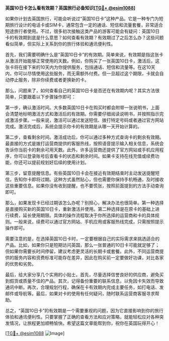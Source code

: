 **英国10日卡怎么看有效期？英国旅行必备知识[[TG💪+ @esim1088](https://t.me/s/esim1088)]**

如果你计划去英国旅行，可能会听说过“英国10日卡”这种产品。它是一种专门为短期旅行设计的电话卡或SIM卡，通常包含一定的通话、短信和流量套餐，非常适合短途旅行者使用。不过，很多初次接触这类产品的游客可能会有疑问：英国10日卡的有效期到底是什么意思？如何查看有效期？有效期过了之后怎么办？这些问题看似简单，但实际上关系到你的旅行体验和通讯便利性。

首先，我们需要明确什么是“英国10日卡”的有效期。简单来说，有效期是指这张卡从激活开始能够正常使用的天数。例如，你购买了一张英国10日卡，激活后，这张卡将在接下来的10天内为你提供服务，包括通话、短信和流量等。在这10天内，你可以尽情使用这些服务，而无需额外付费。但一旦超过这个期限，卡就会自动停止服务，除非你续费或者更换新的卡。

那么，问题来了，如何查看自己的英国10日卡是否还在有效期内呢？其实方法很简单，只要跟着以下步骤操作即可：

第一步，确认激活时间。大多数英国10日卡在购买时都会附带一张说明书，上面会清楚地标明激活方式和激活后的有效期。你需要仔细阅读说明书，并按照指示完成激活步骤。一般来说，激活可以通过发送短信、拨打特定号码或者通过官方网站完成。激活完成后，系统会提示你卡的有效期是从哪一天开始计算的。

第二步，查看剩余时间。激活成功后，你可以通过多种方式查询卡的剩余有效期。最直接的方式是拨打运营商提供的客服热线，按照语音提示输入相关信息，系统会告诉你当前卡的剩余可用天数。此外，许多运营商还提供了官方网站或手机应用程序，你可以登录账号后查看卡的状态和剩余时间。如果卡支持在线充值或续费功能，你还可以提前规划好后续的使用计划。

第三步，留意提醒信息。有些英国10日卡会在接近有效期结束时主动发送提醒短信，告知你卡即将过期。这种方式虽然贴心，但也需要你保持手机畅通，及时接收这些重要信息。如果你没有收到提醒，也不要慌张，按照前面提到的方法手动查询即可。

那么，如果发现卡已经过期该怎么办呢？别担心，解决办法也很简单。第一种选择是直接购买新的英国10日卡，重新激活并使用。第二种选择是在原卡的基础上进行续费，延长使用期限。具体的操作流程取决于你所选择的运营商和卡的具体规则。一般来说，续费可以通过官方网站、手机应用或客服热线完成，只需按照提示操作即可。

需要注意的是，在选择英国10日卡时，一定要根据自己的实际需求来挑选适合的产品。比如，如果你只是短期访问英国，那么一张普通的10日卡可能就足够了；但如果你需要长时间停留，建议考虑更灵活的长期卡或套餐。此外，不同运营商提供的服务内容和资费标准可能存在差异，因此在购买前一定要做好功课，对比各家的优势和劣势。

最后，给大家分享几个实用的小贴士。首先，尽量选择信誉良好的供应商，避免买到假货或质量不佳的产品。其次，记得备份重要的联系信息，以免因卡失效而导致通讯中断。再次，合理规划行程，确保在卡有效期内完成主要任务，如打电话、发邮件或导航等。最后，如果对卡的使用有任何疑问，随时联系运营商客服寻求帮助。

总之，“英国10日卡”的有效期是一个需要重视的问题，因为它直接影响到你的旅行体验和通讯便利性。只要掌握了正确的查看方法和应对策略，就能轻松应对各种突发情况，让旅程更加顺畅愉快。希望这篇文章能帮到你，祝你在英国玩得开心！

[[TG💪+ @esim1088](https://t.me/s/esim1088) ![Image](https://i.postimg.cc/4NQfJmqS/Snipaste-2025-05-13-00-14-12.png)]